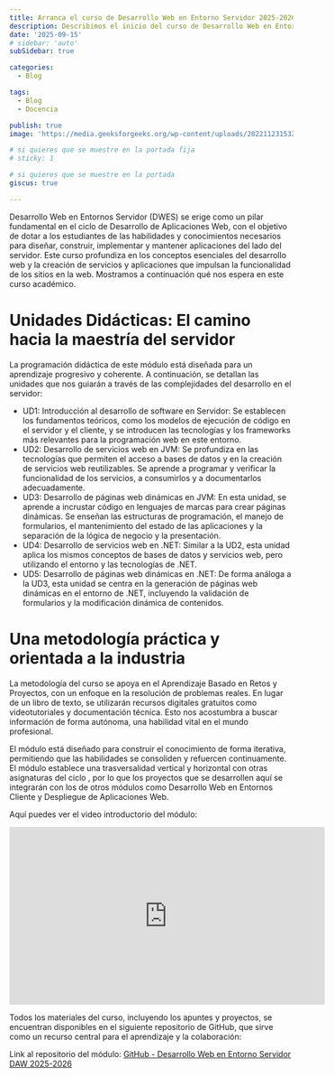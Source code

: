 ```yaml
---
title: Arranca el curso de Desarrollo Web en Entorno Servidor 2025-2026
description: Describimos el inicio del curso de Desarrollo Web en Entorno Servidor en 2º DAW
date: '2025-09-15'
# sidebar: 'auto'
subSidebar: true

categories:
  - Blog

tags:
  - Blog
  - Docencia

publish: true
image: 'https://media.geeksforgeeks.org/wp-content/uploads/20221123153249/SkillsRequiredtoBecomeaBackendDeveloper.png'

# si quieres que se muestre en la portada fija
# sticky: 1

# si quieres que se muestre en la portada
giscus: true 

---
```

Desarrollo Web en Entornos Servidor (DWES) se erige como un pilar fundamental en el ciclo de Desarrollo de Aplicaciones Web, con el objetivo de dotar a los estudiantes de las habilidades y conocimientos necesarios para diseñar, construir, implementar y mantener aplicaciones del lado del servidor. Este curso profundiza en los conceptos esenciales del desarrollo web y la creación de servicios y aplicaciones que impulsan la funcionalidad de los sitios en la web. Mostramos a continuación qué nos espera en este curso académico.
<!-- more -->

# Unidades Didácticas: El camino hacia la maestría del servidor
La programación didáctica de este módulo está diseñada para un aprendizaje progresivo y coherente. A continuación, se detallan las unidades que nos guiarán a través de las complejidades del desarrollo en el servidor:
- UD1: Introducción al desarrollo de software en Servidor: Se establecen los fundamentos teóricos, como los modelos de ejecución de código en el servidor y el cliente, y se introducen las tecnologías y los frameworks más relevantes para la programación web en este entorno.
- UD2: Desarrollo de servicios web en JVM: Se profundiza en las tecnologías que permiten el acceso a bases de datos y en la creación de servicios web reutilizables. Se aprende a programar y verificar la funcionalidad de los servicios, a consumirlos y a documentarlos adecuadamente.
- UD3: Desarrollo de páginas web dinámicas en JVM: En esta unidad, se aprende a incrustar código en lenguajes de marcas para crear páginas dinámicas. Se enseñan las estructuras de programación, el manejo de formularios, el mantenimiento del estado de las aplicaciones y la separación de la lógica de negocio y la presentación.
- UD4: Desarrollo de servicios web en .NET: Similar a la UD2, esta unidad aplica los mismos conceptos de bases de datos y servicios web, pero utilizando el entorno y las tecnologías de .NET.
- UD5: Desarrollo de páginas web dinámicas en .NET: De forma análoga a la UD3, esta unidad se centra en la generación de páginas web dinámicas en el entorno de .NET, incluyendo la validación de formularios y la modificación dinámica de contenidos.

# Una metodología práctica y orientada a la industria
La metodología del curso se apoya en el Aprendizaje Basado en Retos y Proyectos, con un enfoque en la resolución de problemas reales. En lugar de un libro de texto, se utilizarán recursos digitales gratuitos como videotutoriales y documentación técnica. Esto nos acostumbra a buscar información de forma autónoma, una habilidad vital en el mundo profesional.


El módulo está diseñado para construir el conocimiento de forma iterativa, permitiendo que las habilidades se consoliden y refuercen continuamente. El módulo establece una trasversalidad vertical y horizontal con otras asignaturas del ciclo , por lo que los proyectos que se desarrollen aquí se integrarán con los de otros módulos como Desarrollo Web en Entornos Cliente y Despliegue de Aplicaciones Web.

Aquí puedes ver el video introductorio del módulo:

<p style="text-align:center;">
<iframe width="560" height="315" src="https://www.youtube.com/embed/tlRgLmopS1g" title="YouTube video player" frameborder="0" allow="accelerometer; autoplay; clipboard-write; encrypted-media; gyroscope; picture-in-picture; web-share" referrerpolicy="strict-origin-when-cross-origin" allowfullscreen></iframe>
</p>


Todos los materiales del curso, incluyendo los apuntes y proyectos, se encuentran disponibles en el siguiente repositorio de GitHub, que sirve como un recurso central para el aprendizaje y la colaboración:

Link al repositorio del módulo: [GitHub - Desarrollo Web en Entorno Servidor DAW 2025-2026](https://github.com/joseluisgs/DesarrolloWebEntornosServidor-00-2025-2026)

